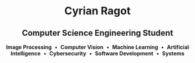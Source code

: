 <h1 align="center">Cyrian Ragot</h1>
<h2 align="center">Computer Science Engineering Student</h2>

<p align="center">
  <strong>Image Processing</strong> &nbsp;•&nbsp;
  <strong>Computer Vision</strong> &nbsp;•&nbsp;
  <strong>Machine Learning</strong> &nbsp;•&nbsp;
  <strong>Artificial Intelligence</strong> &nbsp;•&nbsp;
  <strong>Cybersecurity</strong> &nbsp;•&nbsp;
  <strong>Software Development</strong> &nbsp;•&nbsp;
  <strong>Systems</strong>
</p>

